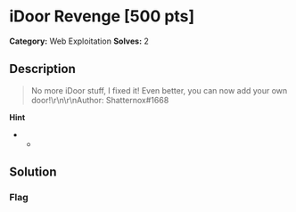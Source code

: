 # iDoor Revenge [500 pts]

**Category:** Web Exploitation
**Solves:** 2

## Description
>No more iDoor stuff, I fixed it! Even better, you can now add your own door!\r\n\r\nAuthor: Shatternox#1668

**Hint**
* -

## Solution

### Flag

